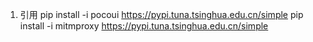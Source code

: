 1. 引用
    pip install -i pocoui https://pypi.tuna.tsinghua.edu.cn/simple
    pip install -i mitmproxy https://pypi.tuna.tsinghua.edu.cn/simple